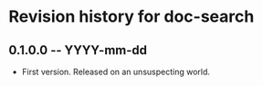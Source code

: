 # Revision history for doc-search

## 0.1.0.0 -- YYYY-mm-dd

* First version. Released on an unsuspecting world.
